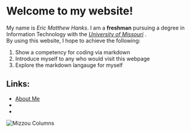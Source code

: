 # Welcome to my website!  

My name is *Eric Matthew Hanks*. I am a **freshman** pursuing a degree in Information Technology with the [*University of Missouri*](https://catalog.missouri.edu/courseofferings/infotc/ "A catalog of IT classes offered by the college") .  
By using this website, I hope to achieve the following:  

1. Show a competency for coding via markdown
1. Introduce myself to any who would visit this webpage
1. Explore the markdown langauge for myself  

## Links:
- [About Me](https://github.com/EricMHanks/aboutMe/blob/main/README.md "A short biography")
-
-
![Mizzou Columns](https://i.etsystatic.com/6743539/r/il/cfa0c8/525271223/il_1588xN.525271223_c4wg.jpg)
